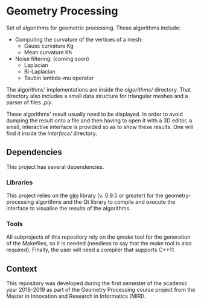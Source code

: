 # Geometry Processing

Set of algorithms for geometric processing. These algorithms include:
- Computing the curvature of the vertices of a mesh:
	- Gauss curvature Kg
	- Mean curvature Kh
- Noise filtering: (coming soon)
	- Laplacian
	- Bi-Laplacian
	- Taubin lambda-mu operator

The algorithms' implementations are inside the _algorithms/_ directory.
That directory also includes a small data structure for triangular meshes
and a parser of files _.ply_.

These algorithms' result usually need to be displayed. In order to avoid
dumping the result onto a file and then having to open it with a 3D editor,
a small, interactive interface is provided so as to show these results.
One will find it inside the _interface/_ directory.

## Dependencies

This project has several dependencies.

### Libraries

This project relies on the [glm](https://glm.g-truc.net/0.9.9/index.html)
library (v. 0.9.5 or greater) for the geometry-processing algorithms and the
Qt library to compile and execute the interface to visualise the results of
the algorithms.

### Tools

All subprojects of this repository rely on the _qmake_ tool for the generation
of the Makefiles, so it is needed (needless to say that the _make_ tool is
also required). Finally, the user will need a compiler that supports C++11.

## Context

This repository was developed during the first semester of the academic
year 2018-2019 as part of the Geometry Processing course project from the
Master in Innovation and Research in Informatics (MIRI).

